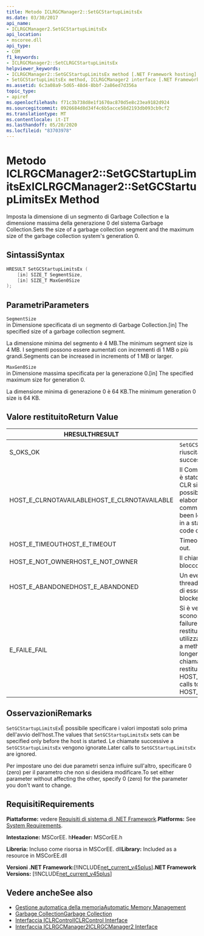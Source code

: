 ```yaml
---
title: Metodo ICLRGCManager2::SetGCStartupLimitsEx
ms.date: 03/30/2017
api_name:
- ICLRGCManager2.SetGCStartupLimitsEx
api_location:
- mscoree.dll
api_type:
- COM
f1_keywords:
- ICLRGCManager2::SetCLRGCStartupLimitsEx
helpviewer_keywords:
- ICLRGCManager2::SetGCStartupLimitsEx method [.NET Framework hosting]
- SetGCStartupLimitsEx method, ICLRGCManager2 interface [.NET Framework hosting]
ms.assetid: 6c3a08a9-5d65-48d4-8bbf-2a86ed7d356a
topic_type:
- apiref
ms.openlocfilehash: f71c3b738d8e1f1670ac870d5e8c23ea9182d924
ms.sourcegitcommit: 0926684d8d34f4c6b5acce58d2193db093cb9cf2
ms.translationtype: MT
ms.contentlocale: it-IT
ms.lasthandoff: 05/20/2020
ms.locfileid: "83703978"
---
```

# <a name="iclrgcmanager2setgcstartuplimitsex-method"></a><span data-ttu-id="c9af2-102">Metodo ICLRGCManager2::SetGCStartupLimitsEx</span><span class="sxs-lookup"><span data-stu-id="c9af2-102">ICLRGCManager2::SetGCStartupLimitsEx Method</span></span>
<span data-ttu-id="c9af2-103">Imposta la dimensione di un segmento di Garbage Collection e la dimensione massima della generazione 0 del sistema Garbage Collection.</span><span class="sxs-lookup"><span data-stu-id="c9af2-103">Sets the size of a garbage collection segment and the maximum size of the garbage collection system's generation 0.</span></span>  
  
## <a name="syntax"></a><span data-ttu-id="c9af2-104">Sintassi</span><span class="sxs-lookup"><span data-stu-id="c9af2-104">Syntax</span></span>  
  
```cpp  
HRESULT SetGCStartupLimitsEx (  
    [in] SIZE_T SegmentSize,
    [in] SIZE_T MaxGen0Size  
);  
```  
  
## <a name="parameters"></a><span data-ttu-id="c9af2-105">Parametri</span><span class="sxs-lookup"><span data-stu-id="c9af2-105">Parameters</span></span>  
 `SegmentSize`  
 <span data-ttu-id="c9af2-106">in Dimensione specificata di un segmento di Garbage Collection.</span><span class="sxs-lookup"><span data-stu-id="c9af2-106">[in] The specified size of a garbage collection segment.</span></span>  
  
 <span data-ttu-id="c9af2-107">La dimensione minima del segmento è 4 MB.</span><span class="sxs-lookup"><span data-stu-id="c9af2-107">The minimum segment size is 4 MB.</span></span> <span data-ttu-id="c9af2-108">I segmenti possono essere aumentati con incrementi di 1 MB o più grandi.</span><span class="sxs-lookup"><span data-stu-id="c9af2-108">Segments can be increased in increments of 1 MB or larger.</span></span>  
  
 `MaxGen0Size`  
 <span data-ttu-id="c9af2-109">in Dimensione massima specificata per la generazione 0.</span><span class="sxs-lookup"><span data-stu-id="c9af2-109">[in] The specified maximum size for generation 0.</span></span>  
  
 <span data-ttu-id="c9af2-110">La dimensione minima di generazione 0 è 64 KB.</span><span class="sxs-lookup"><span data-stu-id="c9af2-110">The minimum generation 0 size is 64 KB.</span></span>  
  
## <a name="return-value"></a><span data-ttu-id="c9af2-111">Valore restituito</span><span class="sxs-lookup"><span data-stu-id="c9af2-111">Return Value</span></span>  
  
|<span data-ttu-id="c9af2-112">HRESULT</span><span class="sxs-lookup"><span data-stu-id="c9af2-112">HRESULT</span></span>|<span data-ttu-id="c9af2-113">Description</span><span class="sxs-lookup"><span data-stu-id="c9af2-113">Description</span></span>|  
|-------------|-----------------|  
|<span data-ttu-id="c9af2-114">S_OK</span><span class="sxs-lookup"><span data-stu-id="c9af2-114">S_OK</span></span>|<span data-ttu-id="c9af2-115">`SetGCStartupLimitsEx`la restituzione è riuscita.</span><span class="sxs-lookup"><span data-stu-id="c9af2-115">`SetGCStartupLimitsEx` returned successfully.</span></span>|  
|<span data-ttu-id="c9af2-116">HOST_E_CLRNOTAVAILABLE</span><span class="sxs-lookup"><span data-stu-id="c9af2-116">HOST_E_CLRNOTAVAILABLE</span></span>|<span data-ttu-id="c9af2-117">Il Common Language Runtime (CLR) non è stato caricato in un processo oppure CLR si trova in uno stato in cui non è possibile eseguire codice gestito o elaborare la chiamata correttamente.</span><span class="sxs-lookup"><span data-stu-id="c9af2-117">The common language runtime (CLR) has not been loaded into a process, or the CLR is in a state in which it cannot run managed code or process the call successfully.</span></span>|  
|<span data-ttu-id="c9af2-118">HOST_E_TIMEOUT</span><span class="sxs-lookup"><span data-stu-id="c9af2-118">HOST_E_TIMEOUT</span></span>|<span data-ttu-id="c9af2-119">Timeout della chiamata.</span><span class="sxs-lookup"><span data-stu-id="c9af2-119">The call timed out.</span></span>|  
|<span data-ttu-id="c9af2-120">HOST_E_NOT_OWNER</span><span class="sxs-lookup"><span data-stu-id="c9af2-120">HOST_E_NOT_OWNER</span></span>|<span data-ttu-id="c9af2-121">Il chiamante non è il proprietario del blocco.</span><span class="sxs-lookup"><span data-stu-id="c9af2-121">The caller does not own the lock.</span></span>|  
|<span data-ttu-id="c9af2-122">HOST_E_ABANDONED</span><span class="sxs-lookup"><span data-stu-id="c9af2-122">HOST_E_ABANDONED</span></span>|<span data-ttu-id="c9af2-123">Un evento è stato annullato mentre un thread bloccato o Fiber era in attesa su di esso.</span><span class="sxs-lookup"><span data-stu-id="c9af2-123">An event was canceled while a blocked thread or fiber was waiting on it.</span></span>|  
|<span data-ttu-id="c9af2-124">E_FAIL</span><span class="sxs-lookup"><span data-stu-id="c9af2-124">E_FAIL</span></span>|<span data-ttu-id="c9af2-125">Si è verificato un errore irreversibile sconosciuto.</span><span class="sxs-lookup"><span data-stu-id="c9af2-125">An unknown catastrophic failure occurred.</span></span> <span data-ttu-id="c9af2-126">Dopo che un metodo restituisce E_FAIL, CLR non è più utilizzabile all'interno del processo.</span><span class="sxs-lookup"><span data-stu-id="c9af2-126">After a method returns E_FAIL, the CLR is no longer usable within the process.</span></span> <span data-ttu-id="c9af2-127">Le chiamate successive ai metodi di hosting restituiscono HOST_E_CLRNOTAVAILABLE.</span><span class="sxs-lookup"><span data-stu-id="c9af2-127">Subsequent calls to hosting methods return HOST_E_CLRNOTAVAILABLE.</span></span>|  
  
## <a name="remarks"></a><span data-ttu-id="c9af2-128">Osservazioni</span><span class="sxs-lookup"><span data-stu-id="c9af2-128">Remarks</span></span>  
 <span data-ttu-id="c9af2-129">`SetGCStartupLimitsEx`È possibile specificare i valori impostati solo prima dell'avvio dell'host.</span><span class="sxs-lookup"><span data-stu-id="c9af2-129">The values that `SetGCStartupLimitsEx` sets can be specified only before the host is started.</span></span> <span data-ttu-id="c9af2-130">Le chiamate successive a `SetGCStartupLimitsEx` vengono ignorate.</span><span class="sxs-lookup"><span data-stu-id="c9af2-130">Later calls to `SetGCStartupLimitsEx` are ignored.</span></span>  
  
 <span data-ttu-id="c9af2-131">Per impostare uno dei due parametri senza influire sull'altro, specificare 0 (zero) per il parametro che non si desidera modificare.</span><span class="sxs-lookup"><span data-stu-id="c9af2-131">To set either parameter without affecting the other, specify 0 (zero) for the parameter you don't want to change.</span></span>  
  
## <a name="requirements"></a><span data-ttu-id="c9af2-132">Requisiti</span><span class="sxs-lookup"><span data-stu-id="c9af2-132">Requirements</span></span>  
 <span data-ttu-id="c9af2-133">**Piattaforme:** vedere [Requisiti di sistema di .NET Framework](../../get-started/system-requirements.md).</span><span class="sxs-lookup"><span data-stu-id="c9af2-133">**Platforms:** See [System Requirements](../../get-started/system-requirements.md).</span></span>  
  
 <span data-ttu-id="c9af2-134">**Intestazione:** MSCorEE. h</span><span class="sxs-lookup"><span data-stu-id="c9af2-134">**Header:** MSCorEE.h</span></span>  
  
 <span data-ttu-id="c9af2-135">**Libreria:** Incluso come risorsa in MSCorEE. dll</span><span class="sxs-lookup"><span data-stu-id="c9af2-135">**Library:** Included as a resource in MSCorEE.dll</span></span>  
  
 <span data-ttu-id="c9af2-136">**Versioni .NET Framework:**[!INCLUDE[net_current_v45plus](../../../../includes/net-current-v45plus-md.md)]</span><span class="sxs-lookup"><span data-stu-id="c9af2-136">**.NET Framework Versions:** [!INCLUDE[net_current_v45plus](../../../../includes/net-current-v45plus-md.md)]</span></span>  
  
## <a name="see-also"></a><span data-ttu-id="c9af2-137">Vedere anche</span><span class="sxs-lookup"><span data-stu-id="c9af2-137">See also</span></span>

- [<span data-ttu-id="c9af2-138">Gestione automatica della memoria</span><span class="sxs-lookup"><span data-stu-id="c9af2-138">Automatic Memory Management</span></span>](../../../standard/automatic-memory-management.md)
- [<span data-ttu-id="c9af2-139">Garbage Collection</span><span class="sxs-lookup"><span data-stu-id="c9af2-139">Garbage Collection</span></span>](../../../standard/garbage-collection/index.md)
- [<span data-ttu-id="c9af2-140">Interfaccia ICLRControl</span><span class="sxs-lookup"><span data-stu-id="c9af2-140">ICLRControl Interface</span></span>](iclrcontrol-interface.md)
- [<span data-ttu-id="c9af2-141">Interfaccia ICLRGCManager2</span><span class="sxs-lookup"><span data-stu-id="c9af2-141">ICLRGCManager2 Interface</span></span>](iclrgcmanager2-interface.md)
